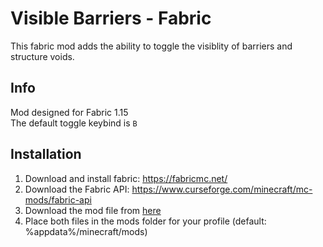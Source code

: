 # Visible Barriers - Fabric
This fabric mod adds the ability to toggle the visiblity of barriers and structure voids.  

## Info
Mod designed for Fabric 1.15  
The default toggle keybind is `B`

## Installation
1. Download and install fabric: https://fabricmc.net/
2. Download the Fabric API: https://www.curseforge.com/minecraft/mc-mods/fabric-api
2. Download the mod file from [here](./Visible-Barriers-Fabric-Mod-1.0.0.jar)
3. Place both files in the mods folder for your profile (default: %appdata%/minecraft/mods)
